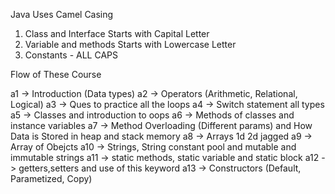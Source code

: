 Java Uses Camel Casing

1. Class and Interface Starts with Capital Letter
2. Variable and methods Starts with Lowercase Letter
3. Constants - ALL CAPS

Flow of These Course

a1 -> Introduction (Data types)
a2 -> Operators (Arithmetic, Relational, Logical)
a3 -> Ques to practice all the loops
a4 -> Switch statement all types
a5 -> Classes and introduction to oops
a6 -> Methods of classes and instance variables
a7 -> Method Overloading (Different params) and How Data is Stored in heap and stack memory
a8 -> Arrays 1d 2d jagged
a9 -> Array of Obejcts
a10 -> Strings, String constant pool and mutable and immutable strings
a11 -> static methods, static variable and static block
a12 -> getters,setters and use of this keyword
a13 -> Constructors (Default, Parametized, Copy)

